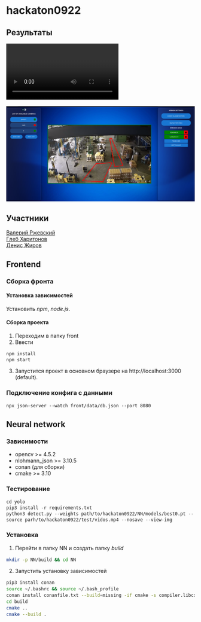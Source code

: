 # hackaton0922

## Результаты
![Детектирование СИЗ нейросетью](https://github.com/Valetron/hackaton0922/blob/main/README/cut.mp4)

![Выставление зоны детектирования в web интерфейсе](README/cut.png)

## Участники
[Валерий Ржевский](https://github.com/Valetron) \
[Глеб Харитонов](https://github.com/Ser1ousSAM) \
[Денис Жиров](https://github.com/myaak)

## Frontend
### Сборка фронта
#### Установка зависимостей
Установить *npm*, *node.js*.
#### Сборка проекта
1. Переходим в папку front
2. Ввести
```
npm install
npm start
```
3. Запустится проект в основном браузере на http://localhost:3000 (default).

### Подключение конфига с данными
```
npx json-server --watch front/data/db.json --port 8080
```

## Neural network
### Зависимости
* opencv >= 4.5.2
* nlohmann_json >= 3.10.5
* conan (для сборки)
* cmake >= 3.10

### Тестирование
```
cd yolo
pip3 install -r requirements.txt
python3 detect.py --weights path/to/hackaton0922/NN/models/best0.pt --source parh/to/hackaton0922/test/vidos.mp4 --nosave --view-img
```

### Установка
1. Перейти в папку NN и создать папку *build*
```bash
mkdir -p NN/build && cd NN
```
2. Запустить установку зависимостей
```bash
pip3 install conan
source ~/.bashrc && source ~/.bash_profile
conan install conanfile.txt --build=missing -if cmake -s compiler.libcxx=libstdc++11
cd build
cmake ..
cmake --build .
```

